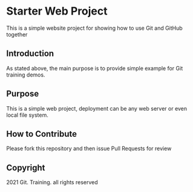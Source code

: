 # Starter Web Project
This is a simple website project for showing how to use Git and GitHub together

## Introduction
As stated above, the main purpose is to provide simple example for Git training demos.

## Purpose 
This is a simple web project, deployment can be any web server or even local file system.

## How to Contribute
Please fork this repository and then issue Pull Requests for review


## Copyright
2021 Git. Training. all rights reserved


